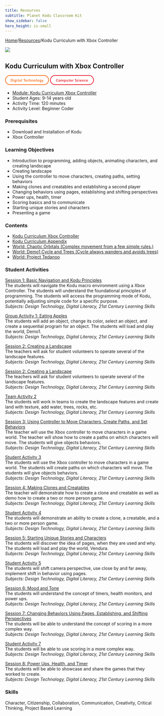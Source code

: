 ```yaml
---
title: Resources
subtitle: Planet Kodu Classroom Kit
show_sidebar: false
hero_height: is-small
---
```


[Home](..)/[Resources](.)/Kodu Curriculum with Xbox Controller

[![](https://www.kodugamelab.com/API/Thumbnail?world=a27rHLswIEWezQLRWAa4Pw==)](https://worlds.kodugamelab.com/world/a27rHLswIEWezQLRWAa4Pw==)

## Kodu Curriculum with Xbox Controller
![Digital Technology](dt.png) ![Computer Science](cs.png)

* [Module: Kodu Curriculum Xbox Controller](5_Kodu_Curriculum_Xbox_Controller.pdf)
* Student Ages: 9-14 years old
* Activity Time: 120 minutes
* Activity Level: Beginner Coder

### Prerequisites 
* Download and Installation of Kodu
* Xbox Controller

### Learning Objectives
* Introduction to programming, adding objects, animating characters, and creating landscape
* Creating landscape
* Using the controller to move characters, creating paths, setting behaviors
* Making clones and creatables and establishing a second player
* Changing behaviors using pages, establishing and shifting perspectives
* Power ups, health, timer
* Scoring basics and to communicate
* Starting unique stories and characters
* Presenting a game

### Contents
* [Kodu Curriculum Xbox Controller](5_Kodu_Curriculum_Xbox_Controller.pdf)
* [Kodu Curriculum Appendix](Kodu_Curriculum_Appendix.pdf)
* [World: Chaotic Orbitals (Complex movement from a few simple rules.)](https://worlds.kodugamelab.com/world/a27rHLswIEWezQLRWAa4Pw==)
* [World: Demo1 Cycle and Trees (Cycle always wanders and avoids trees)](https://worlds.kodugamelab.com/world/la0mN6apSEGGNGopgKY2Dg==)
* [World: Project Tedanoo](https://worlds.kodugamelab.com/world/3c277F14UU6TKeqQX0POJQ==)

### Student Activities
[Session 1: Basic Navigation and Kodu Principles](5_Kodu_Curriculum_Xbox_Controller.pdf#page=9)<br>
The students will navigate the Kodu macro environment using a Xbox Controller. The students will understand the foundational principles of programming. The students will access the programming mode of Kodu, potentially adjusting simple code for a specific purpose.<br>
*Subjects: Design Technology, Digital Literacy, 21st Century Learning Skills*

[Group Activity 1: Eating Apples](5_Kodu_Curriculum_Xbox_Controller.pdf#page=14)<br>
The students will add an object, change its color, select an object, and create a sequential program for an object. The students will load and play the world, Demo1.<br>
*Subjects: Design Technology, Digital Literacy, 21st Century Learning Skills*

[Session 2: Creating a Landscape](5_Kodu_Curriculum_Xbox_Controller.pdf#page=15)<br>
The teachers will ask for student volunteers to operate several of the landscape features.<br>
*Subjects: Design Technology, Digital Literacy, 21st Century Learning Skills*

[Session 2: Creating a Landscape](5_Kodu_Curriculum_Xbox_Controller.pdf#page=15)<br>
The teachers will ask for student volunteers to operate several of the landscape features.<br>
*Subjects: Design Technology, Digital Literacy, 21st Century Learning Skills*

[Team Activity 2](5_Kodu_Curriculum_Xbox_Controller.pdf#page=17)<br>
The students will work in teams to create the landscape features and create land with texture, add water, trees, rocks, etc.<br>
*Subjects: Design Technology, Digital Literacy, 21st Century Learning Skills*

[Session 3: Using Controller to Move Characters, Create Paths, and Set Behaviors](5_Kodu_Curriculum_Xbox_Controller.pdf#page=18)<br>
The teacher will use the Xbox controller to move characters in a game world. The teacher will show how to create a paths on which characters will move. The students will give objects behaviors.<br>
*Subjects: Design Technology, Digital Literacy, 21st Century Learning Skills*

[Student Activity 3](5_Kodu_Curriculum_Xbox_Controller.pdf#page=21)<br>
The students will use the Xbox controller to move characters in a game world. The students will create paths on which characters will move. The students will give objects behaviors.<br>
*Subjects: Design Technology, Digital Literacy, 21st Century Learning Skills*

[Session 4: Making Clones and Creatables](5_Kodu_Curriculum_Xbox_Controller.pdf#page=22)<br>
The teacher will demonstrate how to create a clone and creatable as well as demo how to create a two or more person game.<br>
*Subjects: Design Technology, Digital Literacy, 21st Century Learning Skills*

[Student Activity 4](5_Kodu_Curriculum_Xbox_Controller.pdf#page=22)<br>
The students will demonstrate an ability to create a clone, a creatable, and a two or more person game.<br>
*Subjects: Design Technology, Digital Literacy, 21st Century Learning Skills*

[Session 5: Starting Unique Stories and Characters](5_Kodu_Curriculum_Xbox_Controller.pdf#page=25)<br>
The students will discover the idea of pages, when they are used and why. The students will load and play the world, Vendura.<br>
*Subjects: Design Technology, Digital Literacy, 21st Century Learning Skills*

[Student Activity 5](5_Kodu_Curriculum_Xbox_Controller.pdf#page=28)<br>
The students will shift camera perspective, use close by and far away, implement shift in behavior using pages.<br>
*Subjects: Design Technology, Digital Literacy, 21st Century Learning Skills*

[Session 6: Mood and Tone](5_Kodu_Curriculum_Xbox_Controller.pdf#page=29)<br>
The students will understand the concept of timers, health monitors, and power ups.<br>
*Subjects: Design Technology, Digital Literacy, 21st Century Learning Skills*

[Session 7: Changing Behaviors Using Pages, Establishing, and Shifting Perspectives](5_Kodu_Curriculum_Xbox_Controller.pdf#page=32)<br>
The students will be able to understand the concept of scoring in a more complex way.<br>
*Subjects: Design Technology, Digital Literacy, 21st Century Learning Skills*

[Student Activity 7](5_Kodu_Curriculum_Xbox_Controller.pdf#page=33)<br>
The students will be able to use scoring in a more complex way.<br>
*Subjects: Design Technology, Digital Literacy, 21st Century Learning Skills*

[Session 8: Power Ups, Health, and Timer](5_Kodu_Curriculum_Xbox_Controller.pdf#page=34)<br>
The students will be able to showcase and share the games that they worked to create.<br>
*Subjects: Design Technology, Digital Literacy, 21st Century Learning Skills*

### Skills
Character,
Citizenship,
Collaboration,
Communication,
Creativity,
Critical Thinking,
Project Based Learning